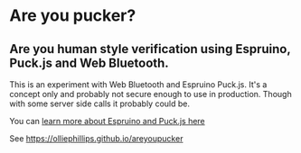 # Are you pucker?

## Are you human style verification using Espruino, Puck.js and Web Bluetooth. 

This is an experiment with Web Bluetooth and Espruino Puck.js. 
It's a concept only and probably not secure enough to use in production. Though with some server side calls it probably could be.

You can [learn more about Espruino and Puck.js here](http://www.espruino.com/Puck.js)


See https://olliephillips.github.io/areyoupucker